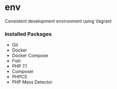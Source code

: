 # env
Consistent development environment using Vagrant

### Installed Packages

- Git
- Docker
- Docker Compose
- Fish
- PHP 7.1
- Composer
- PHPCS
- PHP Mess Detector
